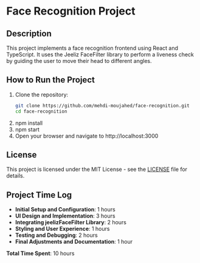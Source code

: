 # Face Recognition Project

## Description

This project implements a face recognition frontend using React and TypeScript. It uses the Jeeliz FaceFilter library to perform a liveness check by guiding the user to move their head to different angles.

## How to Run the Project

1. Clone the repository:
   ```bash
   git clone https://github.com/mehdi-moujahed/face-recognition.git
   cd face-recognition
   ```
2. npm install
3. npm start
4. Open your browser and navigate to http://localhost:3000

## License

This project is licensed under the MIT License - see the [LICENSE](./LICENSE) file for details.

## Project Time Log

- **Initial Setup and Configuration**: 1 hours
- **UI Design and Implementation**: 3 hours
- **Integrating jeelizFaceFilter Library**: 2 hours
- **Styling and User Experience**: 1 hours
- **Testing and Debugging**: 2 hours
- **Final Adjustments and Documentation**: 1 hour

**Total Time Spent**: 10 hours

